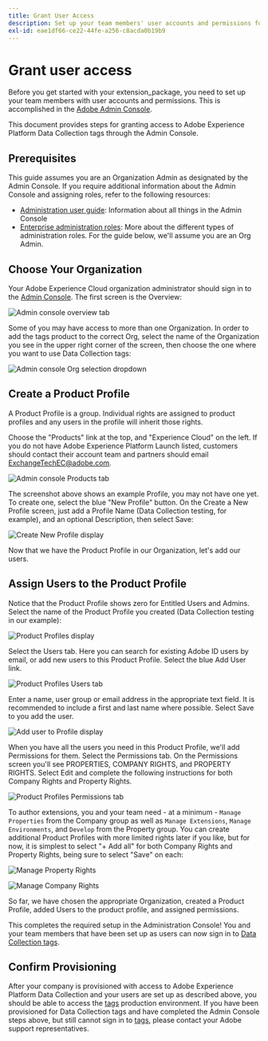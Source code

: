 ```yaml
---
title: Grant User Access
description: Set up your team members' user accounts and permissions for Adobe Experience Platform Data Collection tags.
exl-id: eae1df66-ce22-44fe-a256-c8acda0b19b9
---
```

# Grant user access

Before you get started with your extension_package, you need to set up your team members with user accounts and permissions.  This is accomplished in the [Adobe Admin Console](https://adminconsole.adobe.com/).

This document provides steps for granting access to Adobe Experience Platform Data Collection tags through the Admin Console.

## Prerequisites

This guide assumes you are an Organization Admin as designated by the Admin Console. If you require additional information about the Admin Console and assigning roles, refer to the following resources:

* [Administration user guide](https://helpx.adobe.com/enterprise/administering/user-guide.html?topic=/enterprise/administering/morehelp/introduction.ug.js): Information about all things in the Admin Console
* [Enterprise administration roles](https://helpx.adobe.com/au/enterprise/using/admin-roles.html): More about the different types of administration roles. For the guide below, we'll assume you are an Org Admin.

## Choose Your Organization

Your Adobe Experience Cloud organization administrator should sign in to the [Admin Console](https://adminconsole.adobe.com/). The first screen is the Overview:

![Admin console overview tab](../images/getting-started/admin-console-overview.png)

Some of you may have access to more than one Organization. In order to add the tags product to the correct Org, select the name of the Organization you see in the upper right corner of the screen, then choose the one where you want to use Data Collection tags:

![Admin console Org selection dropdown](../images/getting-started/admin-console-choose-org.png)

## Create a Product Profile

A Product Profile is a group.  Individual rights are assigned to product profiles and any users in the profile will inherit those rights.

Choose the "Products" link at the top, and "Experience Cloud" on the left. If you do not have Adobe Experience Platform Launch listed, customers should contact their account team and partners should email <ExchangeTechEC@adobe.com>.

![Admin console Products tab](../images/getting-started/admin-console-products-launch.png)

The screenshot above shows an example Profile, you may not have one yet. To create one, select the blue "New Profile" button. On the Create a New Profile screen, just add a Profile Name (Data Collection testing, for example), and an optional Description, then select Save:

![Create New Profile display](../images/getting-started/admin-console-create-a-new-profile.png)

Now that we have the Product Profile in our Organization, let's add our users.

## Assign Users to the Product Profile

Notice that the Product Profile shows zero for Entitled Users and Admins. Select the name of the Product Profile you created (Data Collection testing in our example):

![Product Profiles display](../images/getting-started/admin-console-profiles-add-user.png)

Select the Users tab. Here you can search for existing Adobe ID users by email, or add new users to this Product Profile. Select the blue Add User link.

![Product Profiles Users tab](../images/getting-started/admin-console-add-launch-user.png)

Enter a name, user group or email address in the appropriate text field. It is recommended to include a first and last name where possible. Select Save to you add the user.

![Add user to Profile display](../images/getting-started/admin-console-add-user.png)

When you have all the users you need in this Product Profile, we'll add Permissions for them. Select the Permissions tab. On the Permissions screen you'll see PROPERTIES, COMPANY RIGHTS, and PROPERTY RIGHTS. Select Edit and complete the following instructions for both Company Rights and Property Rights.

![Product Profiles Permissions tab](../images/getting-started/admin-console-profile-permissions.png)

To author extensions, you and your team need - at a minimum - `Manage Properties` from the Company group as well as `Manage Extensions`, `Manage Environments`, and `Develop` from the Property group. You can create additional Product Profiles with more limited rights later if you like, but for now, it is simplest to select "+ Add all" for both Company Rights and Property Rights, being sure to select "Save" on each:

![Manage Property Rights](../images/getting-started/admin-console-add-all-property-rights.png)

![Manage Company Rights](../images/getting-started/admin-console-add-all-company-rights.png)

So far, we have chosen the appropriate Organization, created a Product Profile, added Users to the product profile, and assigned permissions.

This completes the required setup in the Administration Console! You and your team members that have been set up as users can now sign in to [Data Collection tags](https://launch.adobe.com/).

## Confirm Provisioning

After your company is provisioned with access to Adobe Experience Platform Data Collection and your users are set up as described above, you should be able to access the [tags](https://launch.adobe.com/) production environment. If you have been provisioned for Data Collection tags and have completed the Admin Console steps above, but still cannot sign in to [tags](https://launch.adobe.com/), please contact your Adobe support representatives.
